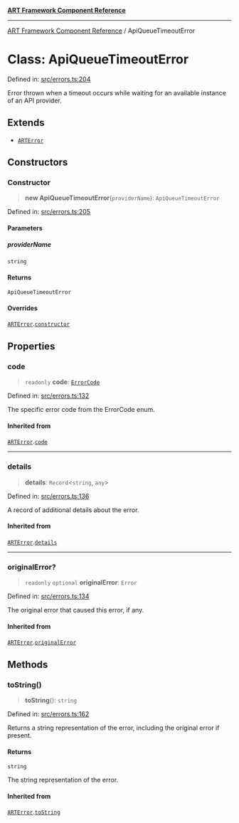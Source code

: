 [**ART Framework Component Reference**](../README.md)

***

[ART Framework Component Reference](../README.md) / ApiQueueTimeoutError

# Class: ApiQueueTimeoutError

Defined in: [src/errors.ts:204](https://github.com/hashangit/ART/blob/fe46dfaaacd3f198d9540925c3184fcab0f9c813/src/errors.ts#L204)

Error thrown when a timeout occurs while waiting for an available instance of an API provider.

## Extends

- [`ARTError`](ARTError.md)

## Constructors

### Constructor

> **new ApiQueueTimeoutError**(`providerName`): `ApiQueueTimeoutError`

Defined in: [src/errors.ts:205](https://github.com/hashangit/ART/blob/fe46dfaaacd3f198d9540925c3184fcab0f9c813/src/errors.ts#L205)

#### Parameters

##### providerName

`string`

#### Returns

`ApiQueueTimeoutError`

#### Overrides

[`ARTError`](ARTError.md).[`constructor`](ARTError.md#constructor)

## Properties

### code

> `readonly` **code**: [`ErrorCode`](../enumerations/ErrorCode.md)

Defined in: [src/errors.ts:132](https://github.com/hashangit/ART/blob/fe46dfaaacd3f198d9540925c3184fcab0f9c813/src/errors.ts#L132)

The specific error code from the ErrorCode enum.

#### Inherited from

[`ARTError`](ARTError.md).[`code`](ARTError.md#code)

***

### details

> **details**: `Record`\<`string`, `any`\>

Defined in: [src/errors.ts:136](https://github.com/hashangit/ART/blob/fe46dfaaacd3f198d9540925c3184fcab0f9c813/src/errors.ts#L136)

A record of additional details about the error.

#### Inherited from

[`ARTError`](ARTError.md).[`details`](ARTError.md#details)

***

### originalError?

> `readonly` `optional` **originalError**: `Error`

Defined in: [src/errors.ts:134](https://github.com/hashangit/ART/blob/fe46dfaaacd3f198d9540925c3184fcab0f9c813/src/errors.ts#L134)

The original error that caused this error, if any.

#### Inherited from

[`ARTError`](ARTError.md).[`originalError`](ARTError.md#originalerror)

## Methods

### toString()

> **toString**(): `string`

Defined in: [src/errors.ts:162](https://github.com/hashangit/ART/blob/fe46dfaaacd3f198d9540925c3184fcab0f9c813/src/errors.ts#L162)

Returns a string representation of the error, including the original error if present.

#### Returns

`string`

The string representation of the error.

#### Inherited from

[`ARTError`](ARTError.md).[`toString`](ARTError.md#tostring)
